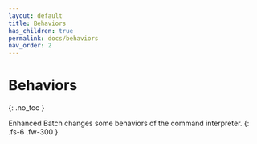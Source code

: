 ```yaml
---
layout: default
title: Behaviors
has_children: true
permalink: docs/behaviors
nav_order: 2
---
```


# Behaviors
{: .no_toc }


Enhanced Batch changes some behaviors of the command interpreter.
{: .fs-6 .fw-300 }
